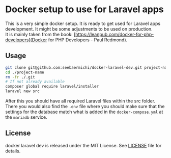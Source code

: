 # Docker setup to use for Laravel apps
This is a very simple docker setup. It is ready to get used for Laravel apps development. It might be some adjustments to be used on production.  
It is mainly taken from the book: [https://leanpub.com/docker-for-php-developers](Docker for PHP Developers - Paul Redmond).

## Usage
```bash
git clone git@github.com:seebaermichi/docker-laravel-dev.git project-name
cd ./project-name
rm -fr ./.git
# If not already available
composer global require laravel/installer
laravel new src
```
After this you should have all required Laravel files within the src folder. There you would also find the `.env` file where you should make sure that the settings for the database match what is added in the `docker-compose.yml` at the `mariadb` service.

## License
docker laravel dev is released under the MIT License. See [LICENSE][1] file for details.
                   
[1]: https://github.com/seebaermichi/vue-boilerplate/blob/master/LICENSE
